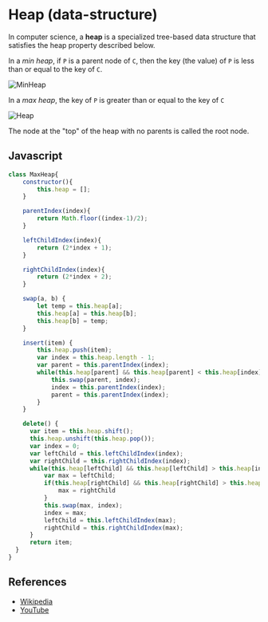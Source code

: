 # Heap (data-structure)

In computer science, a **heap** is a specialized tree-based 
data structure that satisfies the heap property described
below.

In a *min heap*, if `P` is a parent node of `C`, then the
key (the value) of `P` is less than or equal to the
key of `C`.

![MinHeap](https://upload.wikimedia.org/wikipedia/commons/6/69/Min-heap.png)

In a *max heap*, the key of `P` is greater than or equal
to the key of `C`

![Heap](https://upload.wikimedia.org/wikipedia/commons/3/38/Max-Heap.svg)

The node at the "top" of the heap with no parents is 
called the root node.

## Javascript

```javascript
class MaxHeap{
    constructor(){
        this.heap = [];
    }

    parentIndex(index){
        return Math.floor((index-1)/2);
    }

    leftChildIndex(index){
        return (2*index + 1);
    }

    rightChildIndex(index){
        return (2*index + 2);
    }

    swap(a, b) {
        let temp = this.heap[a];
        this.heap[a] = this.heap[b];
        this.heap[b] = temp;
    }

    insert(item) {
        this.heap.push(item);
        var index = this.heap.length - 1;
        var parent = this.parentIndex(index);
        while(this.heap[parent] && this.heap[parent] < this.heap[index]) {
            this.swap(parent, index);
            index = this.parentIndex(index);
            parent = this.parentIndex(index);
        }
    }

    delete() {
      var item = this.heap.shift();
      this.heap.unshift(this.heap.pop());
      var index = 0;
      var leftChild = this.leftChildIndex(index);
      var rightChild = this.rightChildIndex(index);
      while(this.heap[leftChild] && this.heap[leftChild] > this.heap[index] || this.heap[rightChild] > this.heap[index]){
          var max = leftChild;
          if(this.heap[rightChild] && this.heap[rightChild] > this.heap[max]){
              max = rightChild
          }
          this.swap(max, index);
          index = max;
          leftChild = this.leftChildIndex(max);
          rightChild = this.rightChildIndex(max);
      }
      return item;
  }
}
```

## References

- [Wikipedia](https://en.wikipedia.org/wiki/Heap_(data_structure))
- [YouTube](https://www.youtube.com/watch?v=t0Cq6tVNRBA&index=5&t=0s&list=PLLXdhg_r2hKA7DPDsunoDZ-Z769jWn4R8)
